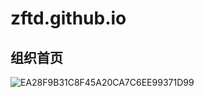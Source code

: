 # zftd.github.io
## 组织首页
![EA28F9B31C8F45A20CA7C6EE99371D99](https://user-images.githubusercontent.com/80244288/111127861-3df26980-85af-11eb-9d71-d9f21463f33e.jpg)
